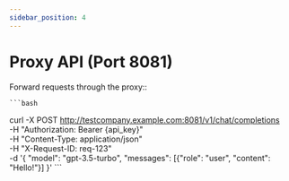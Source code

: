 ```yaml
---
sidebar_position: 4
---
```


# Proxy API (Port 8081)
Forward requests through the proxy::

    ```bash
curl -X POST http://testcompany.example.com:8081/v1/chat/completions \
  -H "Authorization: Bearer {api_key}" \
  -H "Content-Type: application/json" \
  -H "X-Request-ID: req-123" \
  -d '{
    "model": "gpt-3.5-turbo",
    "messages": [{"role": "user", "content": "Hello!"}]
  }'
    ```




